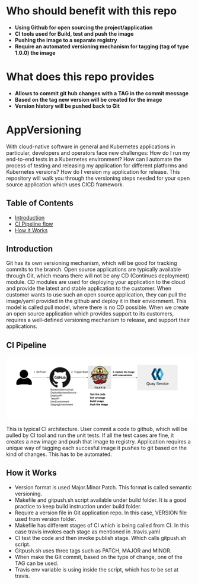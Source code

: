# Who should benefit with this repo
- **Using Github for open sourcing the project/application**
- **CI tools used for Build, test and push the image**
- **Pushing the image to a separate registry**
- **Require an automated versioning mechanism for tagging (tag of type 1.0.0) the image**
# What does this repo provides
- **Allows to commit git hub changes with a TAG in the commit message**
- **Based on the tag new version will be created for the image**
- **Version history will be pushed back to Git**


# AppVersioning

With cloud-native software in general and Kubernetes applications in particular, developers and operators face new challenges: How do I run my end-to-end tests in a Kubernetes environment? How can I automate the process of testing and releasing my application for different platforms and Kubernetes versions? How do I version my application for release. This repository will walk you through the versioning steps needed for your open source application which uses CICD framework.  


## Table of Contents

- [Introduction](#introduction)
- [CI Pipeline flow](#ci-pipeline)
- [How it Works](#how-it-works)

## Introduction

Git has its own versioning mechanism, which will be good for tracking commits to the branch. Open source applications are typically available through Git, which means there will not be any CD (Continues deployment) module. CD modules are used for deploying your application to the cloud and provide the latest and stable application to the customer. When customer wants to use such an open source application, they can pull the image/yaml provided in the github and deploy it in their enviornment. This model is called pull model, where there is no CD possible. When we create an open source application which provides support to its customers, requires a well-defined versioning mechanism to release, and support their applications.
 
 


## CI Pipeline

![CI Pipleline](docs/images/ci.png)

This is typical CI architecture. User commit a code to github, which will be pulled by CI tool and run the unit tests. If all the test cases are fine, it creates a new image and push that image to registry. Application requires a unique way of tagging each succesful image it pushes to git based on the kind of changes. This has to be automated.

## How it Works
- Version format is used Major.Minor.Patch. This format is called semantic versioning.
- Makefile and gitpush.sh script available under build folder. It is a good practice to keep build instruction under build folder.
- Require a version file in Git application repo. In this case, VERSION file used from version folder.  
- Makefile has different stages of CI which is being called from CI. In this case travis invokes each stage as mentioned in .travis.yaml
- CI test the code and then invoke publish stage. Which calls gitpush.sh script.
- Gitpush.sh uses three tags such as PATCH, MAJOR and MINOR.  
- When make the Git commit, based on the type of change, one of the TAG can be used.
- Travis env variable is using inside the script, which has to be set at travis. 


